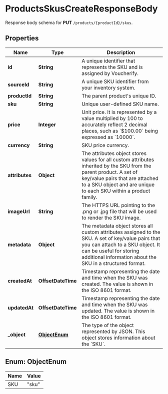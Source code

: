 

# ProductsSkusCreateResponseBody

Response body schema for **PUT** `/products/{productId}/skus`.

## Properties

| Name | Type | Description |
|------------ | ------------- | ------------- |
|**id** | **String** | A unique identifier that represents the SKU and is assigned by Voucherify. |
|**sourceId** | **String** | A unique SKU identifier from your inventory system. |
|**productId** | **String** | The parent product&#39;s unique ID. |
|**sku** | **String** | Unique user-defined SKU name. |
|**price** | **Integer** | Unit price. It is represented by a value multiplied by 100 to accurately reflect 2 decimal places, such as &#x60;$100.00&#x60; being expressed as &#x60;10000&#x60;. |
|**currency** | **String** | SKU price currency. |
|**attributes** | **Object** | The attributes object stores values for all custom attributes inherited by the SKU from the parent product. A set of key/value pairs that are attached to a SKU object and are unique to each SKU within a product family. |
|**imageUrl** | **String** | The HTTPS URL pointing to the .png or .jpg file that will be used to render the SKU image. |
|**metadata** | **Object** | The metadata object stores all custom attributes assigned to the SKU. A set of key/value pairs that you can attach to a SKU object. It can be useful for storing additional information about the SKU in a structured format. |
|**createdAt** | **OffsetDateTime** | Timestamp representing the date and time when the SKU was created. The value is shown in the ISO 8601 format. |
|**updatedAt** | **OffsetDateTime** | Timestamp representing the date and time when the SKU was updated. The value is shown in the ISO 8601 format. |
|**_object** | [**ObjectEnum**](#ObjectEnum) | The type of the object represented by JSON. This object stores information about the &#x60;SKU&#x60;. |



## Enum: ObjectEnum

| Name | Value |
|---- | -----|
| SKU | &quot;sku&quot; |



